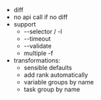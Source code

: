 * diff
* no api call if no diff
* support
  * --selector / -l
  * --timeout
  * --validate
  * multiple -f
* transformations:
  * sensible defaults
  * add rank automatically
  * variable groups by name
  * task group by name